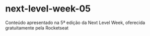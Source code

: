 # next-level-week-05
<p>Conteúdo apresentado na 5ª edição da Next Level Week, oferecida gratuitamente pela Rocketseat </p>
